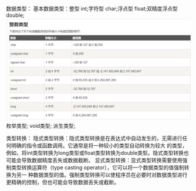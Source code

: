 数据类型：
        基本数据类型：整型 int;字符型 char;浮点型 float;双精度浮点型 double;![img.png](image/img.png)
        枚举类型;
        void类型;
        派生类型;

类型转换：
        隐式类型转换：隐式类型转换是在表达式中自动发生的，无需进行任何明确的指令或函数调用。它通常是将一种较小的类型自动转换为较大
    的类型，例如，将int类型转换为long类型或float类型转换为double类型。隐式类型转换也可能会导致数据精度丢失或数据截断。
        显式类型转换：显式类型转换需要使用强制类型转换运算符（type casting operator），它可以将一个数据类型的值强制转换为另一
    种数据类型的值。强制类型转换可以使程序员在必要时对数据类型进行更精确的控制，但也可能会导致数据丢失或截断。
        